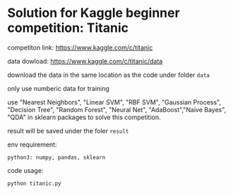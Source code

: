 # Solution for Kaggle beginner competition: Titanic

competiton link: https://www.kaggle.com/c/titanic

data dowload: https://www.kaggle.com/c/titanic/data

download the data in the same location as the code under folder ```data```

only use numberic data for training

use "Nearest Neighbors", "Linear SVM", "RBF SVM", "Gaussian Process", "Decision Tree", "Random Forest", "Neural Net", "AdaBoost","Naive Bayes", "QDA" in sklearn packages to solve this competition. 

result will be saved under the foler ```result```

env requirement: 
```
python3: numpy, pandas, sklearn
```
code usage: 
```
python titanic.py
```
